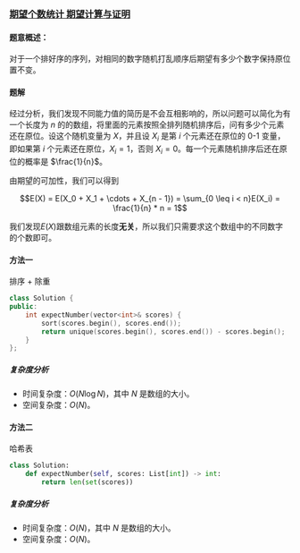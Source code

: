 ### [期望个数统计 期望计算与证明](https://leetcode.cn/problems/qi-wang-ge-shu-tong-ji/solutions/224888/qi-wang-ge-shu-tong-ji-qi-wang-ji-suan-yu-zheng-mi/)

#### 题意概述：

对于一个排好序的序列，对相同的数字随机打乱顺序后期望有多少个数字保持原位置不变。

#### 题解

经过分析，我们发现不同能力值的简历是不会互相影响的，所以问题可以简化为有一个长度为 $n$ 的的数组，将里面的元素按照全排列随机排序后，问有多少个元素还在原位。设这个随机变量为 $X$，并且设 $X_i$ 是第 $i$ 个元素还在原位的 0-1 变量，即如果第 $i$ 个元素还在原位，$X_i = 1$，否则 $X_i = 0$。每一个元素随机排序后还在原位的概率是 $\frac{1}{n}$。

由期望的可加性，我们可以得到

$$E(X) = E(X_0 + X_1 + \cdots + X_{n - 1}) = \sum_{0 \leq i < n}E(X_i) = \frac{1}{n} * n = 1$$

我们发现$E(X)$跟数组元素的长度**无关**，所以我们只需要求这个数组中的不同数字的个数即可。

#### 方法一

排序 + 除重

```c++
class Solution {
public:
    int expectNumber(vector<int>& scores) {
        sort(scores.begin(), scores.end());
        return unique(scores.begin(), scores.end()) - scores.begin();
    }
};
```

##### 复杂度分析

- 时间复杂度：$O(N \log N)$，其中 $N$ 是数组的大小。
- 空间复杂度：$O(N)$。

#### 方法二

哈希表

```python
class Solution:
    def expectNumber(self, scores: List[int]) -> int:
        return len(set(scores))
```

##### 复杂度分析

- 时间复杂度：$O(N)$，其中 $N$ 是数组的大小。
- 空间复杂度：$O(N)$。
